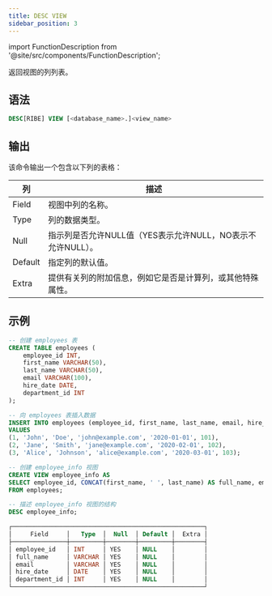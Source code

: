 ```yaml
---
title: DESC VIEW
sidebar_position: 3
---
```

import FunctionDescription from '@site/src/components/FunctionDescription';

<FunctionDescription description="引入或更新: v1.2.383"/>

返回视图的列列表。

## 语法

```sql
DESC[RIBE] VIEW [<database_name>.]<view_name>
```

## 输出

该命令输出一个包含以下列的表格：

| 列      | 描述                                                                                                                  |
|---------|-----------------------------------------------------------------------------------------------------------------------|
| Field   | 视图中列的名称。                                                                                                      |
| Type    | 列的数据类型。                                                                                                        |
| Null    | 指示列是否允许NULL值（YES表示允许NULL，NO表示不允许NULL）。                                                           |
| Default | 指定列的默认值。                                                                                                      |
| Extra   | 提供有关列的附加信息，例如它是否是计算列，或其他特殊属性。                                                            |

## 示例

```sql
-- 创建 employees 表
CREATE TABLE employees (
    employee_id INT,
    first_name VARCHAR(50),
    last_name VARCHAR(50),
    email VARCHAR(100),
    hire_date DATE,
    department_id INT
);

-- 向 employees 表插入数据
INSERT INTO employees (employee_id, first_name, last_name, email, hire_date, department_id)
VALUES
(1, 'John', 'Doe', 'john@example.com', '2020-01-01', 101),
(2, 'Jane', 'Smith', 'jane@example.com', '2020-02-01', 102),
(3, 'Alice', 'Johnson', 'alice@example.com', '2020-03-01', 103);

-- 创建 employee_info 视图
CREATE VIEW employee_info AS
SELECT employee_id, CONCAT(first_name, ' ', last_name) AS full_name, email, hire_date, department_id
FROM employees;

-- 描述 employee_info 视图的结构
DESC employee_info;

┌─────────────────────────────────────────────────────┐
│     Field     │   Type  │  Null  │ Default │  Extra │
├───────────────┼─────────┼────────┼─────────┼────────┤
│ employee_id   │ INT     │ YES    │ NULL    │        │
│ full_name     │ VARCHAR │ YES    │ NULL    │        │
│ email         │ VARCHAR │ YES    │ NULL    │        │
│ hire_date     │ DATE    │ YES    │ NULL    │        │
│ department_id │ INT     │ YES    │ NULL    │        │
└─────────────────────────────────────────────────────┘
```